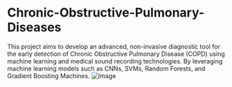 # Chronic-Obstructive-Pulmonary-Diseases
This project aims to develop an advanced, non-invasive diagnostic tool for the early detection of Chronic Obstructive Pulmonary Disease (COPD) using machine learning and medical sound recording technologies. By leveraging machine learning models such as CNNs, SVMs, Random Forests, and Gradient Boosting Machines.
![image](https://github.com/user-attachments/assets/b4643a43-8e42-4956-8d47-3fa6bc3e80c0)



